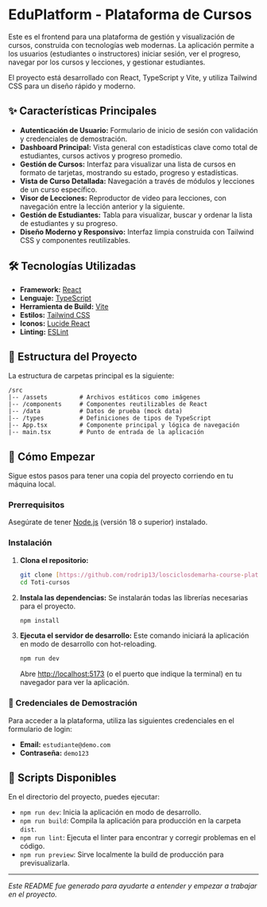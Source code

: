 # EduPlatform - Plataforma de Cursos

Este es el frontend para una plataforma de gestión y visualización de cursos, construida con tecnologías web modernas. La aplicación permite a los usuarios (estudiantes o instructores) iniciar sesión, ver el progreso, navegar por los cursos y lecciones, y gestionar estudiantes.

El proyecto está desarrollado con React, TypeScript y Vite, y utiliza Tailwind CSS para un diseño rápido y moderno.

 <!-- Reemplaza con una captura de pantalla real -->

## ✨ Características Principales

*   **Autenticación de Usuario:** Formulario de inicio de sesión con validación y credenciales de demostración.
*   **Dashboard Principal:** Vista general con estadísticas clave como total de estudiantes, cursos activos y progreso promedio.
*   **Gestión de Cursos:** Interfaz para visualizar una lista de cursos en formato de tarjetas, mostrando su estado, progreso y estadísticas.
*   **Vista de Curso Detallada:** Navegación a través de módulos y lecciones de un curso específico.
*   **Visor de Lecciones:** Reproductor de video para lecciones, con navegación entre la lección anterior y la siguiente.
*   **Gestión de Estudiantes:** Tabla para visualizar, buscar y ordenar la lista de estudiantes y su progreso.
*   **Diseño Moderno y Responsivo:** Interfaz limpia construida con Tailwind CSS y componentes reutilizables.

## 🛠️ Tecnologías Utilizadas

*   **Framework:** [React](https://reactjs.org/)
*   **Lenguaje:** [TypeScript](https://www.typescriptlang.org/)
*   **Herramienta de Build:** [Vite](https://vitejs.dev/)
*   **Estilos:** [Tailwind CSS](https://tailwindcss.com/)
*   **Iconos:** [Lucide React](https://lucide.dev/)
*   **Linting:** [ESLint](https://eslint.org/)

## 📂 Estructura del Proyecto

La estructura de carpetas principal es la siguiente:

```
/src
|-- /assets         # Archivos estáticos como imágenes
|-- /components     # Componentes reutilizables de React
|-- /data           # Datos de prueba (mock data)
|-- /types          # Definiciones de tipos de TypeScript
|-- App.tsx         # Componente principal y lógica de navegación
|-- main.tsx        # Punto de entrada de la aplicación
```

## 🚀 Cómo Empezar

Sigue estos pasos para tener una copia del proyecto corriendo en tu máquina local.

### Prerrequisitos

Asegúrate de tener [Node.js](https://nodejs.org/) (versión 18 o superior) instalado.

### Instalación

1.  **Clona el repositorio:**
    ```bash
    git clone [https://github.com/rodrip13/losciclosdemarha-course-platform.git](https://github.com/rodrip13/losciclosdemarha-course-platform.git)
    cd Toti-cursos
    ```

2.  **Instala las dependencias:**
    Se instalarán todas las librerías necesarias para el proyecto.
    ```bash
    npm install
    ```

3.  **Ejecuta el servidor de desarrollo:**
    Este comando iniciará la aplicación en modo de desarrollo con hot-reloading.
    ```bash
    npm run dev
    ```

    Abre [http://localhost:5173](http://localhost:5173) (o el puerto que indique la terminal) en tu navegador para ver la aplicación.

### 🔑 Credenciales de Demostración

Para acceder a la plataforma, utiliza las siguientes credenciales en el formulario de login:

*   **Email:** `estudiante@demo.com`
*   **Contraseña:** `demo123`

## 📜 Scripts Disponibles

En el directorio del proyecto, puedes ejecutar:

*   `npm run dev`: Inicia la aplicación en modo de desarrollo.
*   `npm run build`: Compila la aplicación para producción en la carpeta `dist`.
*   `npm run lint`: Ejecuta el linter para encontrar y corregir problemas en el código.
*   `npm run preview`: Sirve localmente la build de producción para previsualizarla.

---

*Este README fue generado para ayudarte a entender y empezar a trabajar en el proyecto.*